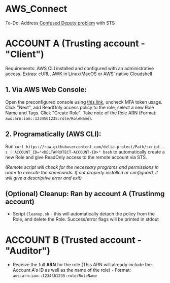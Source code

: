 # AWS_Connect

To-Do: Address [Confused Deputy problem](https://docs.aws.amazon.com/IAM/latest/UserGuide/confused-deputy.html#:~:text=accessing%20your%20resources.-,Cross%2Dservice%20confused%20deputy%20prevention,-We%20recommend%20using) with STS

# ACCOUNT A (Trusting account - "Client")
Requirements: AWS CLI installed and configured with an administrative access. 
Extras: cURL, AWK in Linux/MacOS or AWS' native Cloudshell

## 1. Via AWS Web Console:

Open the preconfigured console using [this link](https://us-east-1.console.aws.amazon.com/iamv2/home#/roles/create?awsAccount=678625457521&step=selectEntities&trustedEntityType=AWS_ACCOUNT), uncheck MFA token usage. Click "Next", add ReadOnly access policy to the role, select a new Role Name and Tags. Click "Create Role". Take note of the Role ARN (Format: `aws:arn:iam::1234561235:role/RoleName`).

## 2. Programatically (AWS CLI):

Run `curl https://raw.githubusercontent.com/delta-protect/Path/script -s | ACCOUNT_ID="<DELTAPROTECT-ACCOUNT-ID>" bash` to automatically create a new Role and give ReadOnly access to the remote account via STS.

*(Remote script will check for the necessary programs and permissions in order to execute the commands. If not properly installed or configured, it will give a descriptive error and exit)*

## (Optional) **Cleanup: Ran by account A (Trustinmg account)**
* Script `Cleanup.sh` - this will automatically detach the policy from the Role, and delete the Role. Success/error flags will be printed in stdout

# ACCOUNT B (Trusted account - "Auditor")
* Receive the full **ARN** for the role (This ARN will already include the Account A's ID as well as the name of the role) - Format: `aws:arn:iam::1234561235:role/RoleName`
